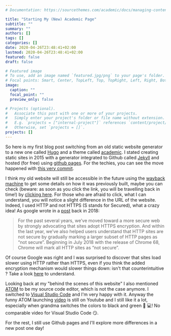 ```yaml
---
# Documentation: https://sourcethemes.com/academic/docs/managing-content/

title: "Starting My (New) Academic Page"
subtitle: ""
summary: ""
authors: []
tags: []
categories: []
date: 2020-04-26T23:48:41+02:00
lastmod: 2020-04-26T23:48:41+02:00
featured: false
draft: false

# Featured image
# To use, add an image named `featured.jpg/png` to your page's folder.
# Focal points: Smart, Center, TopLeft, Top, TopRight, Left, Right, BottomLeft, Bottom, BottomRight.
image:
  caption: ""
  focal_point: ""
  preview_only: false

# Projects (optional).
#   Associate this post with one or more of your projects.
#   Simply enter your project's folder or file name without extension.
#   E.g. `projects = ["internal-project"]` references `content/project/deep-learning/index.md`.
#   Otherwise, set `projects = []`.
projects: []
---
```


So here is my first blog post switching from an old static website generator to a new one called [Hugo](https://gohugo.io/) and a theme called [academic](https://sourcethemes.com/academic/). I stated creating static sites in 2015 with a generator integrated to Github called [Jekyll](https://jekyllrb.com/) and hosted (for free) using [github pages](https://pages.github.com/). For the techies, you can see the move happened with [this very commit](https://github.com/remisharrock/remisharrock.github.io/commit/97acdd0eebb72325baca5ad5123df35d6170097c).

I think my old website will still be accessible in the future using the [wayback machine](http://web.archive.org/) to get some details on how it was previously built, maybe you can check (beware: as soon as you click the link, you will be travelling back in time!) by [clicking here](https://web.archive.org/web/20160409092644/http://www.remisharrock.fr/about/website/). For those who are afraid to click, what I can understand, you will notice a slight difference in the URL of the website. Indeed, I used HTTP and not HTTPS (S stands for Secured), what a crazy idea! As google wrote in a [post](https://security.googleblog.com/2018/02/a-secure-web-is-here-to-stay.html) back in 2018:
> For the past several years, we’ve moved toward a more secure web by strongly advocating that sites adopt HTTPS encryption. And within the last year, we’ve also helped users understand that HTTP sites are not secure by gradually marking a larger subset of HTTP pages as “not secure”. Beginning in July 2018 with the release of Chrome 68, Chrome will mark all HTTP sites as “not secure”.

Of course Google was right and I was surprised to discover that sites load slower using HTTP rather than HTTPS, even if you think the added encryption mechanism would slower things down: isn't that counterintuitive ? Take a look [here](https://scotthelme.co.uk/still-think-you-dont-need-https/) to understand.

Looking back at my "behind the scenes of this website" I also mentioned [ATOM](atom.io) to be my source code editor, which is not the case anymore. I switched to [Visual Studio Code](https://code.visualstudio.com/) and I'm very happy with it. Anyway the funny ATOM launching [video](https://www.youtube.com/watch?v=Y7aEiVwBAdk) is still on Youtube and I still like it a lot, especially when grandma switches the colors to black and green :older_woman: :computer:! No comparable video for Visual Studio Code :smirk:.

For the rest, I still use Github pages and I'll explore more differences in a new post one day!